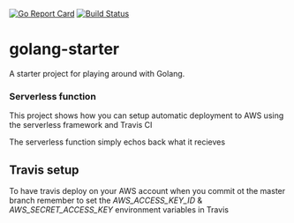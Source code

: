 [![Go Report Card](https://goreportcard.com/badge/github.com/emilhein/golang-starter)](https://goreportcard.com/report/github.com/emilhein/golang-starter)
[![Build Status](https://travis-ci.org/emilhein/golang-starter.svg?branch=master)](https://travis-ci.org/emilhein/golang-starter)

# golang-starter

A starter project for playing around with Golang.

### Serverless function

This project shows how you can setup automatic deployment to AWS using the serverless framework and Travis CI

The serverless function simply echos back what it recieves

## Travis setup

To have travis deploy on your AWS account when you commit ot the master branch remember to set the _AWS_ACCESS_KEY_ID_ & _AWS_SECRET_ACCESS_KEY_ environment variables in Travis
